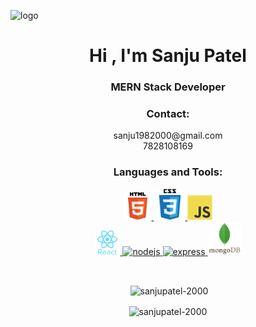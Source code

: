 ![logo](https://img.lovepik.com/photo/48013/0627.jpg_wh860.jpg)
<h1 align="center">Hi , I'm Sanju Patel</h1>
<h3 align="center">MERN Stack Developer</h3>
<div align="center">
  <h3 >Contact:</h3>
   sanju1982000@gmail.com 
   <br/>
   7828108169
<div/>
<h3 align="center">Languages and Tools:</h3>
  
<p align="center">
     <a href="https://www.w3.org/html/" target="_blank" rel="noreferrer">
       <img src="https://raw.githubusercontent.com/devicons/devicon/master/icons/html5/html5-original-wordmark.svg" alt="html5" width="45" height="45"/>
     </a> 
      <a href="https://www.w3schools.com/css/" target="_blank" rel="noreferrer"> 
        <img src="https://raw.githubusercontent.com/devicons/devicon/master/icons/css3/css3-original-wordmark.svg" alt="css3" width="50" 
       height="50"/>
    </a>
    
   <a href="https://developer.mozilla.org/en-US/docs/Web/JavaScript" target="_blank" rel="noreferrer"> 
       <img src="https://raw.githubusercontent.com/devicons/devicon/master/icons/javascript/javascript-original.svg" 
     alt="javascript" width="40" height="40"/> 
    </a>
   <br/>
    <a href="https://reactjs.org/" target="_blank" rel="noreferrer"> 
    <img src="https://raw.githubusercontent.com/devicons/devicon/master/icons/react/react-original-wordmark.svg" alt="react" width="40" 
  height="40"/> 
    </a> 
  <a href="https://nodejs.org" target="_blank" rel="noreferrer">
   <img src="https://cdn-icons-png.flaticon.com/512/919/919825.png" alt="nodejs" width="40" 
    height="40"/>
   </a>
     <a href="https://expressjs.com" target="_blank" rel="noreferrer"> 
       <img src="https://ajeetchaulagain.com/static/7cb4af597964b0911fe71cb2f8148d64/87351/express-js.png" alt="express" width="45" 
      height="45"/>
     </a> 
  <a href="https://www.mongodb.com/" target="_blank" rel="noreferrer">
    <img src="https://raw.githubusercontent.com/devicons/devicon/master/icons/mongodb/mongodb-original-wordmark.svg" alt="mongodb" width="53" height="53"/>
  </a>
</p>
<br/>

<p>&nbsp;<img align="center" src="https://github-readme-stats.vercel.app/api?username=sanjupatel-2000&show_icons=true&locale=en" alt="sanjupatel-2000" /></p>
<p><img align="center" src="https://github-readme-streak-stats.herokuapp.com/?user=sanjupatel-2000&" alt="sanjupatel-2000" /></p>
